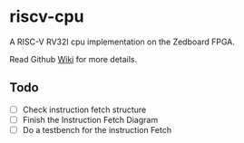 # riscv-cpu
A RISC-V RV32I cpu implementation on the Zedboard FPGA.

Read Github [Wiki](https://github.com/Tech-Matt/riscv-cpu/wiki) for more details.

## Todo
- [ ] Check instruction fetch structure
- [ ] Finish the Instruction Fetch Diagram
- [ ] Do a testbench for the instruction Fetch

